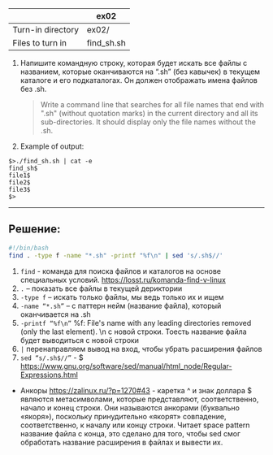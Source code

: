 | 			         |	ex02	          |
| ------------------ | -------------------|
| Turn-in directory  | 	ex02/	      	  |
| Files to turn in   | 	find_sh.sh   	  |

1. Напишите командную строку, которая будет искать все файлы с названием, которые оканчиваются на “.sh” (без кавычек) в текущем каталоге и его подкаталогах. Он должен отображать имена файлов без .sh.
   > Write a command line that searches for all file names that end with ".sh" (without quotation marks) in the current directory and all its sub-directories. It should display only the file names without the .sh.

2. Example of output:
```
$>./find_sh.sh | cat -e
find_sh$
file1$
file2$
file3$
$>
```

---

## Решение: ##

```bash
#!/bin/bash
find . -type f -name "*.sh" -printf "%f\n" | sed 's/.sh$//'
```

1. `find` - команда для поиска файлов и каталогов на основе специальных условий. https://losst.ru/komanda-find-v-linux
2. `.` – показать все файлы в текущей дериктории
3. `-type f` – искать только файлы, мы ведь только их и ищем
4. `-name “*.sh”` – с паттерн нейм (название файла), который оканчивается на .sh
5. `-printf “%f\n”` %f: File's name with any leading directories removed (only the last element). \n с новой строки. Тоесть название файла будет выводиться с новой строки
6. `|` перенаправляем вывод на вход, чтобы убрать расширения файлов
7. `sed “s/.sh$//”` - $ https://www.gnu.org/software/sed/manual/html_node/Regular-Expressions.html

* Анкоры https://zalinux.ru/?p=1270#43 - каретка ^ и знак доллара $ являются метасимволами, которые представляют, соответственно, начало и конец строки. Они называются анкорами (буквально «якоря»), поскольку принудительно «якорят» совпадение, соответственно, к началу или концу строки. Читает space pattern название файла с конца, это сделано для того, чтобы sed смог обработать название расширения в файлах и вывести их.
